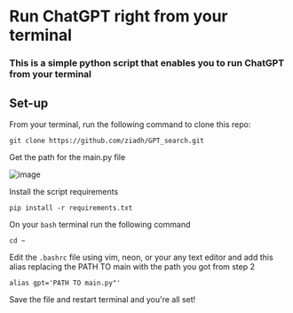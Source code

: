 # Run ChatGPT right from your terminal
### This is a simple python script that enables you to run ChatGPT from your terminal

## Set-up

From your terminal, run the following command to clone this repo:

```
git clone https://github.com/ziadh/GPT_search.git
```
Get the path for the main.py file

![image](https://user-images.githubusercontent.com/15097797/224567612-b5e30aec-9547-4411-a30f-2bf77d1a06c9.png)

Install the script requirements 



```
pip install -r requirements.txt 
```


On your ```bash``` terminal run the following command

```
cd ~
```

Edit the ```.bashrc``` file using vim, neon, or your any text editor and add this alias replacing the PATH TO main with the path you got from step 2
```
alias gpt='PATH TO main.py"'
```

Save the file and restart terminal and you're all set!

